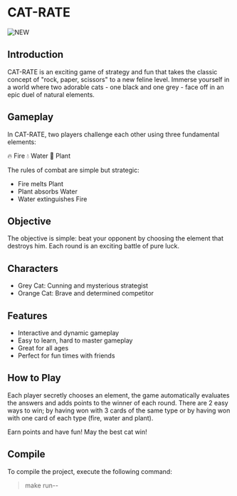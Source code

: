 # CAT-RATE

![NEW](https://github.com/user-attachments/assets/c0c702b0-d67d-471e-a707-a4d87cc4dcf5)

## Introduction

CAT-RATE is an exciting game of strategy and fun that takes the classic concept of "rock, paper, scissors" to a new feline level. Immerse yourself in a world where two adorable cats - one black and one grey - face off in an epic duel of natural elements.

## Gameplay

In CAT-RATE, two players challenge each other using three fundamental elements:

🔥 Fire
💧 Water
🌿 Plant

The rules of combat are simple but strategic:
- Fire melts Plant
- Plant absorbs Water
- Water extinguishes Fire

## Objective

The objective is simple: beat your opponent by choosing the element that destroys him. Each round is an exciting battle of pure luck.

## Characters

- Grey Cat: Cunning and mysterious strategist
- Orange Cat: Brave and determined competitor

## Features

- Interactive and dynamic gameplay
- Easy to learn, hard to master gameplay
- Great for all ages
- Perfect for fun times with friends

## How to Play

Each player secretly chooses an element, the game automatically evaluates the answers and adds points to the winner of each round. There are 2 easy ways to win; by having won with 3 cards of the same type or by having won with one card of each type (fire, water and plant).

Earn points and have fun! May the best cat win!

## Compile

To compile the project, execute the following command:

>make run--

